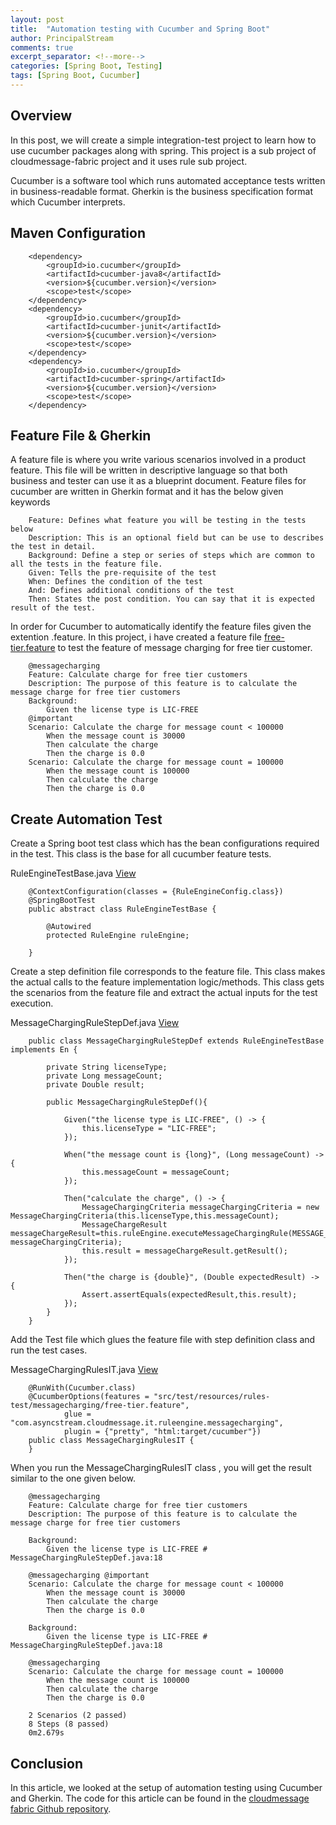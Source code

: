 ```yaml
---
layout: post
title:  "Automation testing with Cucumber and Spring Boot"
author: PrincipalStream
comments: true
excerpt_separator: <!--more-->
categories: [Spring Boot, Testing]
tags: [Spring Boot, Cucumber]
---
```


## Overview

In this post, we will create a simple integration-test project to learn how to use cucumber packages along with spring. This project is a sub project of cloudmessage-fabric project and it uses rule sub project.

Cucumber is a software tool which runs automated acceptance tests written in business-readable format. Gherkin is the business specification format which Cucumber interprets. 

## Maven Configuration

        <dependency>
            <groupId>io.cucumber</groupId>
            <artifactId>cucumber-java8</artifactId>
            <version>${cucumber.version}</version>
            <scope>test</scope>
        </dependency>
        <dependency>
            <groupId>io.cucumber</groupId>
            <artifactId>cucumber-junit</artifactId>
            <version>${cucumber.version}</version>
            <scope>test</scope>
        </dependency>
        <dependency>
            <groupId>io.cucumber</groupId>
            <artifactId>cucumber-spring</artifactId>
            <version>${cucumber.version}</version>
            <scope>test</scope>
        </dependency>

## Feature File & Gherkin

A feature file is where you write various scenarios involved in a product feature. This file will be written in descriptive language so that both business and tester can use it as a blueprint document. Feature files for cucumber are written in Gherkin format and it has the below given keywords

        Feature: Defines what feature you will be testing in the tests below
        Description: This is an optional field but can be use to describes the test in detail.
        Background: Define a step or series of steps which are common to all the tests in the feature file.
        Given: Tells the pre-requisite of the test
        When: Defines the condition of the test
        And: Defines additional conditions of the test
        Then: States the post condition. You can say that it is expected result of the test.

In order for Cucumber to automatically identify the feature files given the extention .feature. In this project, i have created a feature file [free-tier.feature]() to test the feature of message charging for free tier customer.

        @messagecharging
        Feature: Calculate charge for free tier customers
        Description: The purpose of this feature is to calculate the message charge for free tier customers
        Background:
            Given the license type is LIC-FREE
        @important
        Scenario: Calculate the charge for message count < 100000
            When the message count is 30000
            Then calculate the charge
            Then the charge is 0.0
        Scenario: Calculate the charge for message count = 100000
            When the message count is 100000
            Then calculate the charge
            Then the charge is 0.0


## Create Automation Test

Create a Spring boot test class which has the bean configurations required in the test. This class is the base for all cucumber feature tests.

RuleEngineTestBase.java [View](https://github.com/asyncstream/cloudmessage-fabric/blob/master/integration-tests/src/test/java/com/asyncstream/cloudmessage/it/ruleengine/RuleEngineTestBase.java)

        @ContextConfiguration(classes = {RuleEngineConfig.class})
        @SpringBootTest
        public abstract class RuleEngineTestBase {

            @Autowired
            protected RuleEngine ruleEngine;

        }

Create a step definition file corresponds to the feature file. This class makes the actual calls to the feature implementation logic/methods. This class gets the scenarios from the feature file and extract the actual inputs for the test execution.

MessageChargingRuleStepDef.java [View](https://github.com/asyncstream/cloudmessage-fabric/blob/master/integration-tests/src/test/java/com/asyncstream/cloudmessage/it/ruleengine/messagecharging/MessageChargingRuleStepDef.java)

        public class MessageChargingRuleStepDef extends RuleEngineTestBase implements En {

            private String licenseType;
            private Long messageCount;
            private Double result;

            public MessageChargingRuleStepDef(){

                Given("the license type is LIC-FREE", () -> {
                    this.licenseType = "LIC-FREE";
                });

                When("the message count is {long}", (Long messageCount) -> {
                    this.messageCount = messageCount;
                });

                Then("calculate the charge", () -> {
                    MessageChargingCriteria messageChargingCriteria = new MessageChargingCriteria(this.licenseType,this.messageCount);
                    MessageChargeResult messageChargeResult=this.ruleEngine.executeMessageChargingRule(MESSAGE_CHARGE_RULE, messageChargingCriteria);
                    this.result = messageChargeResult.getResult();
                });

                Then("the charge is {double}", (Double expectedResult) -> {
                    Assert.assertEquals(expectedResult,this.result);
                });
            }
        }

Add the Test file which glues the feature file with step definition class and run the test cases.

MessageChargingRulesIT.java [View](https://github.com/asyncstream/cloudmessage-fabric/blob/master/integration-tests/src/test/java/com/asyncstream/cloudmessage/it/ruleengine/messagecharging/MessageChargingRulesIT.java)

        @RunWith(Cucumber.class)
        @CucumberOptions(features = "src/test/resources/rules-test/messagecharging/free-tier.feature",
                glue = "com.asyncstream.cloudmessage.it.ruleengine.messagecharging",
                plugin = {"pretty", "html:target/cucumber"})
        public class MessageChargingRulesIT {
        }

When you run the MessageChargingRulesIT class , you will get the result similar to the one given below.

        @messagecharging
        Feature: Calculate charge for free tier customers
        Description: The purpose of this feature is to calculate the message charge for free tier customers

        Background:                          
            Given the license type is LIC-FREE # MessageChargingRuleStepDef.java:18

        @messagecharging @important
        Scenario: Calculate the charge for message count < 100000 
            When the message count is 30000                        
            Then calculate the charge                               
            Then the charge is 0.0                                  

        Background:                         
            Given the license type is LIC-FREE # MessageChargingRuleStepDef.java:18

        @messagecharging
        Scenario: Calculate the charge for message count = 100000
            When the message count is 100000                        
            Then calculate the charge                               
            Then the charge is 0.0                                  

        2 Scenarios (2 passed)
        8 Steps (8 passed)
        0m2.679s

## Conclusion

In this article, we looked at the setup of automation testing using Cucumber and Gherkin. The code for this article can be found in the [cloudmessage fabric Github repository](https://github.com/asyncstream/cloudmessage-fabric).
